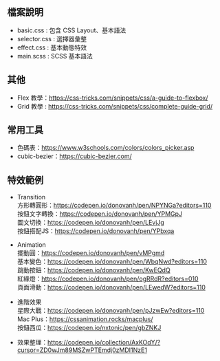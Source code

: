 檔案說明
------
* basic.css : 包含 CSS Layout、基本語法
* selector.css : 選擇器彙整
* effect.css : 基本動態特效
* main.scss : SCSS 基本語法

其他
------
* Flex 教學：https://css-tricks.com/snippets/css/a-guide-to-flexbox/
* Grid 教學 : https://css-tricks.com/snippets/css/complete-guide-grid/

常用工具
------
* 色碼表：https://www.w3schools.com/colors/colors_picker.asp 
* cubic-bezier：https://cubic-bezier.com/ 

特效範例
------
* Transition </br>
    方形轉圓形：https://codepen.io/donovanh/pen/NPYNGa?editors=110 </br>
    按鈕文字轉換：https://codepen.io/donovanh/pen/YPMGpJ </br>
    圖文切換：https://codepen.io/donovanh/pen/LEvjJg </br>
    按鈕搭配JS：https://codepen.io/donovanh/pen/YPbxqa </br>

* Animation </br>
    擺動圓：https://codepen.io/donovanh/pen/vMPgmd </br>
    基本變色：https://codepen.io/donovanh/pen/WbqNwd?editors=110 </br>
    跳動按鈕：https://codepen.io/donovanh/pen/KwEQdQ </br>
    紅綠燈：https://codepen.io/donovanh/pen/ogRRdR?editors=010 </br>
    頁面滑動：https://codepen.io/donovanh/pen/LEwedW?editors=110 </br>

* 進階效果 </br>
    星際大戰：https://codepen.io/donovanh/pen/pJzwEw?editors=110 </br>
    Mac Plus：https://cssanimation.rocks/macplus/ </br>
    按鈕西瓜：https://codepen.io/nxtonic/pen/gbZNKJ </br>
    
* 效果整理：https://codepen.io/collection/AxKOdY/?cursor=ZD0wJm89MSZwPTEmdj0zMDI1NzE1



